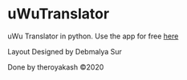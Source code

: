 # uWuTranslator

uWu Translator in python. Use the app for free [here](http://uwutranslator.herokuapp.com/)

Layout Designed by Debmalya Sur

Done by theroyakash ©️2020
